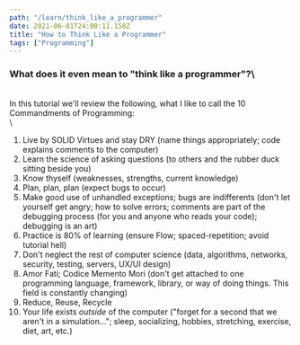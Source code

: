 ```yaml
---
path: "/learn/think_like_a_programmer"
date: 2021-06-01T24:00:11.158Z
title: "How to Think Like a Programmer"
tags: ["Programming"]
---
```


### What does it even mean to "think like a programmer"?\
\
In this tutorial we'll review the following, what I like to call the 10 Commandments of Programming:\
\
1. Live by SOLID Virtues and stay DRY (name things appropriately; code explains comments to the computer)
2. Learn the science of asking questions (to others and the rubber duck sitting beside you)
3. Know thyself (weaknesses, strengths, current knowledge)
4. Plan, plan, plan (expect bugs to occur)
5. Make good use of unhandled exceptions; bugs are indifferents (don't let yourself get angry; how to solve errors; comments are part of the debugging process (for you and anyone who reads your code); debugging is an art)
6. Practice is 80% of learning (ensure Flow; spaced-repetition; avoid tutorial hell)
7. Don't neglect the rest of computer science (data, algorithms, networks, security, testing, servers, UX/UI design)
8. Amor Fati; Codice Memento Mori (don't get attached to one programming language, framework, library, or way of doing things. This field is constantly changing)
9. Reduce, Reuse, Recycle
10. Your life exists *outside* of the computer ("forget for a second that we aren't in a simulation..."; sleep, socializing, hobbies, stretching, exercise, diet, art, etc.)